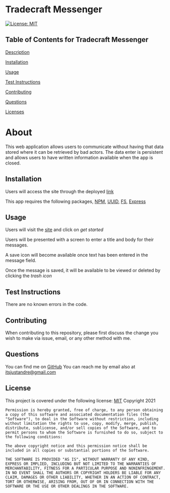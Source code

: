 
# Tradecraft Messenger
[![License: MIT](https://img.shields.io/badge/License-MIT-yellow.svg)](https://opensource.org/licenses/MIT)
          
 ## Table of Contents for Tradecraft Messenger
          
[Description](#About)
          
[Installation](#Installation)
          
[Usage](#Usage)
          
[Test Instructions](#Test)
          
[Contributing](#Contributing)
          
[Questions](#Questions)
          
[Licenses](#Licenses)
          
# About
This web application allows users to communicate without having that data stored where it can be retrieved by bad actors. The data enter is persistent and allows users to have written information available when the app is closed.
## Installation
Users will access the site through the deployed [link](https://dashboard.heroku.com/apps/glacial-lowlands-01995)

This app requires the following packages, [NPM](https://docs.npmjs.com/cli/v6/commands/npm-install), [UUID](https://www.npmjs.com/package/uuid), [FS](https://www.npmjs.com/package/file-system), [Express](https://www.npmjs.com/package/express)

## Usage
Users will visit the [site](https://dashboard.heroku.com/apps/glacial-lowlands-01995) and click on *get started* 

Users will be presented with a screen to enter a title and body for their messages.

A save icon will become available once text has been entered in the message field.

Once the message is saved, it will be available to be viewed or deleted by clicking the *trash icon*

## Test Instructions
There are no known errors in the code.
          
          
## Contributing
When contributing to this repository, please first discuss the change you wish to make via issue, email, or any other method with me.
          
## Questions
You can find me on [GitHub](https://www.github.com/AndreDiop) 
You can reach me by email also at itsjustandre@gmail.com
## License
This project is covered under the following 
license:
[MIT](https://opensource.org/licenses/MIT)
Copyright 2021

    Permission is hereby granted, free of charge, to any person obtaining a copy of this software and associated documentation files (the "Software"), to deal in the Software without restriction, including without limitation the rights to use, copy, modify, merge, publish, distribute, sublicense, and/or sell copies of the Software, and to permit persons to whom the Software is furnished to do so, subject to the following conditions:
    
    The above copyright notice and this permission notice shall be included in all copies or substantial portions of the Software.
    
    THE SOFTWARE IS PROVIDED "AS IS", WITHOUT WARRANTY OF ANY KIND, EXPRESS OR IMPLIED, INCLUDING BUT NOT LIMITED TO THE WARRANTIES OF MERCHANTABILITY, FITNESS FOR A PARTICULAR PURPOSE AND NONINFRINGEMENT. IN NO EVENT SHALL THE AUTHORS OR COPYRIGHT HOLDERS BE LIABLE FOR ANY CLAIM, DAMAGES OR OTHER LIABILITY, WHETHER IN AN ACTION OF CONTRACT, TORT OR OTHERWISE, ARISING FROM, OUT OF OR IN CONNECTION WITH THE SOFTWARE OR THE USE OR OTHER DEALINGS IN THE SOFTWARE.

